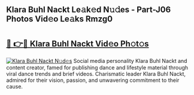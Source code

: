 ## Klara Buhl Nackt Le𝚊k𝚎d N𝚞𝚍es - Part-J06 Photos Vid𝚎o Le𝚊ks Rmzg0

# <h2><a href="http://fb7c78.evod.top/?m=Klara+Buhl+Nackt">🔗 👉🔴 Klara Buhl Nackt Vid𝚎o Ph𝚘t𝚘s</a></h2>

[![Klara Buhl Nackt N𝚞d𝚎s](https://i.imgur.com/8V9OHl7.gif)](http://fb7c78.evod.top/?m=Klara+Buhl+Nackt)
Social media personality Klara Buhl Nackt and content creator, famed for publishing dance and lifestyle material through viral dance trends and brief videos. Charismatic leader Klara Buhl Nackt, admired for their vision, passion, and unwavering commitment to their cause. 
